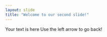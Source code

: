 ```yaml
---
layout: slide
title: "Welcome to our second slide!"
---
```

Your text is here 
Use the left arrow to go back!

